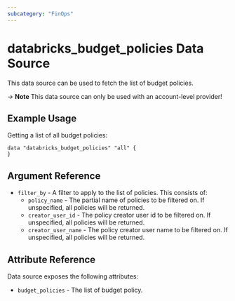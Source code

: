 ```yaml
---
subcategory: "FinOps"
---
```

# databricks_budget_policies Data Source
This data source can be used to fetch the list of budget policies. 

-> **Note** This data source can only be used with an account-level provider!


## Example Usage

Getting a list of all budget policies:

```hcl
data "databricks_budget_policies" "all" {
}
```

## Argument Reference
- `filter_by` - A filter to apply to the list of policies. This consists of: 
    - `policy_name` - The partial name of policies to be filtered on. If unspecified, all policies will be returned.
    - `creator_user_id` - The policy creator user id to be filtered on. If unspecified, all policies will be returned.
    - `creator_user_name` - The policy creator user name to be filtered on. If unspecified, all policies will be returned.

## Attribute Reference

Data source exposes the following attributes:

- `budget_policies` - The list of budget policy.